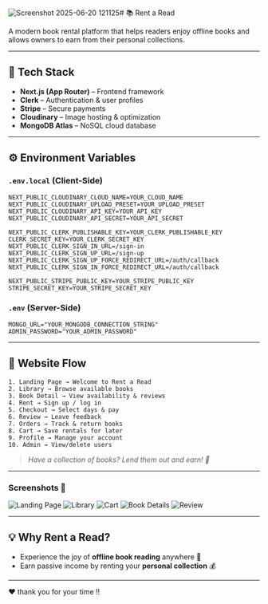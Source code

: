 ![Screenshot 2025-06-20 121125](https://github.com/user-attachments/assets/38ecb943-d6a6-43ab-9c7b-893cf1312efd)# 📚 Rent a Read

A modern book rental platform that helps readers enjoy offline books and allows owners to earn from their personal collections.

---

## 🚀 Tech Stack

- **Next.js (App Router)** – Frontend framework  
- **Clerk** – Authentication & user profiles  
- **Stripe** – Secure payments  
- **Cloudinary** – Image hosting & optimization  
- **MongoDB Atlas** – NoSQL cloud database  

---

## ⚙️ Environment Variables

### `.env.local` (Client-Side)

```env
NEXT_PUBLIC_CLOUDINARY_CLOUD_NAME=YOUR_CLOUD_NAME
NEXT_PUBLIC_CLOUDINARY_UPLOAD_PRESET=YOUR_UPLOAD_PRESET
NEXT_PUBLIC_CLOUDINARY_API_KEY=YOUR_API_KEY
NEXT_PUBLIC_CLOUDINARY_API_SECRET=YOUR_API_SECRET

NEXT_PUBLIC_CLERK_PUBLISHABLE_KEY=YOUR_CLERK_PUBLISHABLE_KEY
CLERK_SECRET_KEY=YOUR_CLERK_SECRET_KEY
NEXT_PUBLIC_CLERK_SIGN_IN_URL=/sign-in
NEXT_PUBLIC_CLERK_SIGN_UP_URL=/sign-up
NEXT_PUBLIC_CLERK_SIGN_UP_FORCE_REDIRECT_URL=/auth/callback
NEXT_PUBLIC_CLERK_SIGN_IN_FORCE_REDIRECT_URL=/auth/callback

NEXT_PUBLIC_STRIPE_PUBLIC_KEY=YOUR_STRIPE_PUBLIC_KEY
STRIPE_SECRET_KEY=YOUR_STRIPE_SECRET_KEY
```

### `.env` (Server-Side)

```env
MONGO_URL="YOUR_MONGODB_CONNECTION_STRING"
ADMIN_PASSWORD="YOUR_ADMIN_PASSWORD"
```

---

## 🧭 Website Flow

```text
1. Landing Page → Welcome to Rent a Read 
2. Library → Browse available books 
3. Book Detail → View availability & reviews
4. Rent → Sign up / log in 
5. Checkout → Select days & pay 
6. Review → Leave feedback 
7. Orders → Track & return books 
8. Cart → Save rentals for later 
9. Profile → Manage your account
10. Admin → View/delete users 
```

> _Have a collection of books? Lend them out and earn! 💸_

---
### Screenshots 📸

![Landing Page](https://github.com/user-attachments/assets/4c708b0a-4df8-4ae7-b9a4-e0b8240ed957)
![Library](https://github.com/user-attachments/assets/27999764-80b0-4253-b033-72d09c954ea1)
![Cart](https://github.com/user-attachments/assets/a8ab1323-007d-4a2a-9d96-4e4aad2010c8)
![Book Details](https://github.com/user-attachments/assets/c594e24c-3b9d-48ef-b757-36ea2c5361a2)
![Review](https://github.com/user-attachments/assets/0020f70c-10ca-4319-a405-cf87f9cc2814)

---
## 💡 Why Rent a Read?

- Experience the joy of **offline book reading** anywhere 📖  
- Earn passive income by renting your **personal collection** 💰  
---

❤️ thank you for your time !!